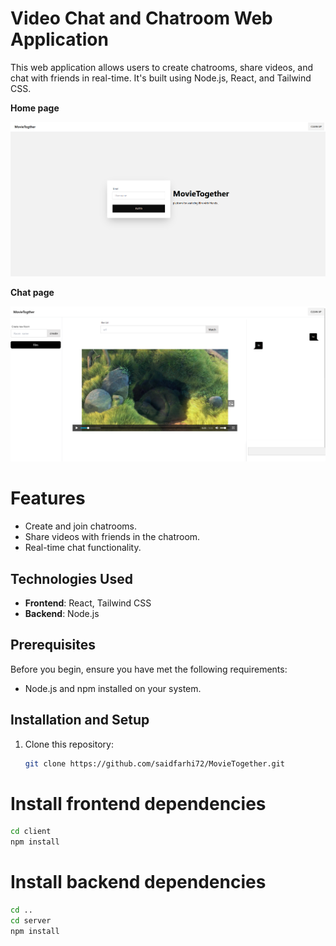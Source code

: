# Video Chat and Chatroom Web Application

This web application allows users to create chatrooms, share videos, and chat with friends in real-time. It's built using Node.js, React, and Tailwind CSS.


**Home page**

![Demo Screenshot](/demo/img/home.png)


**Chat page**

![Demo Screenshot](/demo/img/chat.png)


# Features

- Create and join chatrooms.
- Share videos with friends in the chatroom.
- Real-time chat functionality.


## Technologies Used

- **Frontend**: React, Tailwind CSS
- **Backend**: Node.js

## Prerequisites

Before you begin, ensure you have met the following requirements:

- Node.js and npm installed on your system.

## Installation and Setup

1. Clone this repository:

   ```bash
   git clone https://github.com/saidfarhi72/MovieTogether.git

# Install frontend dependencies

```bash
cd client
npm install
```
# Install backend dependencies

```bash
cd ..
cd server
npm install
```